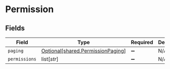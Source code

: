 # Permission


## Fields

| Field                                                                            | Type                                                                             | Required                                                                         | Description                                                                      |
| -------------------------------------------------------------------------------- | -------------------------------------------------------------------------------- | -------------------------------------------------------------------------------- | -------------------------------------------------------------------------------- |
| `paging`                                                                         | [Optional[shared.PermissionPaging]](undefined/models/shared/permissionpaging.md) | :heavy_minus_sign:                                                               | N/A                                                                              |
| `permissions`                                                                    | list[*str*]                                                                      | :heavy_minus_sign:                                                               | N/A                                                                              |